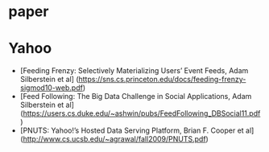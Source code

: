 # paper
# Yahoo
* [Feeding Frenzy: Selectively Materializing Users’ Event Feeds, Adam Silberstein et al]  (https://sns.cs.princeton.edu/docs/feeding-frenzy-sigmod10-web.pdf)
* [Feed Following: The Big Data Challenge in Social Applications, Adam Silberstein et al] (https://users.cs.duke.edu/~ashwin/pubs/FeedFollowing_DBSocial11.pdf)
* [PNUTS: Yahoo!’s Hosted Data Serving Platform, Brian F. Cooper et al] (http://www.cs.ucsb.edu/~agrawal/fall2009/PNUTS.pdf)
